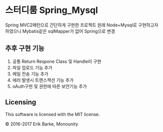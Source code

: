 ﻿# 스터디룸 Spring_Mysql
Spring MVC2패턴으로 간단하게 구현한 프로젝트
원래 Node+Mysql로 구현하고자 하였으니
Mybatis같은 sqlMapper가 없어 Spring으로 변경

## 추후 구현 기능
1. 공통 Return Respone Class 및 Handle러 구현
2. 파일 업로드 기능 추가
3. 메일 전송 기능 추가
4. 에러 발생시 트랜스잭션 기능 추가
5. oAuth구현 및 권한에 따른 보안기능 추가

## Licensing

This software is licensed with the MIT license.

© 2016-2017 Erik Barke, Monounity
